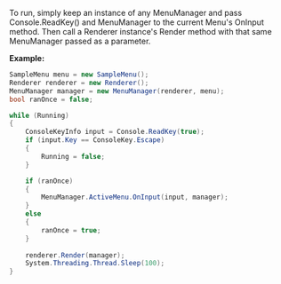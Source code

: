 To run, simply keep an instance of any MenuManager and pass Console.ReadKey() and MenuManager to the current Menu's OnInput method. Then call a Renderer instance's Render method with that same MenuManager passed as a parameter.

**Example:**
```c#
SampleMenu menu = new SampleMenu();
Renderer renderer = new Renderer();
MenuManager manager = new MenuManager(renderer, menu);
bool ranOnce = false;

while (Running)
{
	ConsoleKeyInfo input = Console.ReadKey(true);
	if (input.Key == ConsoleKey.Escape) 
	{
		Running = false;
	}

	if (ranOnce) 
	{
		MenuManager.ActiveMenu.OnInput(input, manager);
	}
	else 
	{
		ranOnce = true;
	}
	
	renderer.Render(manager);
	System.Threading.Thread.Sleep(100);
}
```